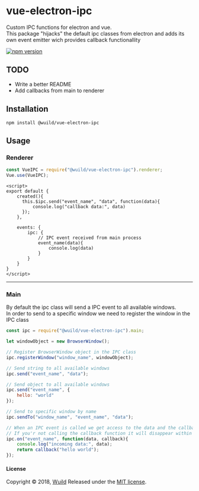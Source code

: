 # vue-electron-ipc
Custom IPC functions for electron and vue.  
This package "hijacks" the default ipc classes from electron and adds its own event emitter wich provides callback functionallity

[![npm version](https://badge.fury.io/js/%40wuild%2Fvue-electron-ipc.svg)](https://badge.fury.io/js/%40wuild%2Fvue-electron-ipc)

## TODO
* Write a better README
* Add callbacks from main to renderer

## Installation
```
npm install @wuild/vue-electron-ipc
```

## Usage

### Renderer
```javascript
const VueIPC = require("@wuild/vue-electron-ipc").renderer;
Vue.use(VueIPC);
````
```vue
<script>
export default {
    created(){
      this.$ipc.send("event_name", "data", function(data){
          console.log("callback data:", data)
      });
    },
    
    events: {
        ipc: {
            // IPC event received from main process
            event_name(data){
                console.log(data)
            }
        }
    }
}
</script>
````
---

### Main

By default the ipc class will send a IPC event to all available windows.  
In order to send to a specific window we need to register the window in the IPC class

```javascript
const ipc = require("@wuild/vue-electron-ipc").main;

let windowObject = new BrowserWindow();

// Register BrowserWindow object in the IPC class
ipc.registerWindow("window_name", windowObject);

// Send string to all available windows
ipc.send("event_name", "data");

// Send object to all available windows
ipc.send("event_name", {
    hello: "world"
});

// Send to specific window by name
ipc.sendTo("window_name", "event_name", "data");

// When an IPC event is called we get access to the data and the callback function
// If you'r not calling the callback function it will disappear within 10 seconds
ipc.on("event_name", function(data, callback){
    console.log("incoming data:", data);
    return callback("hello world");
});

````

#### License
Copyright © 2018, [Wuild](https://github.com/Wuild) Released under the [MIT license](https://opensource.org/licenses/MIT).